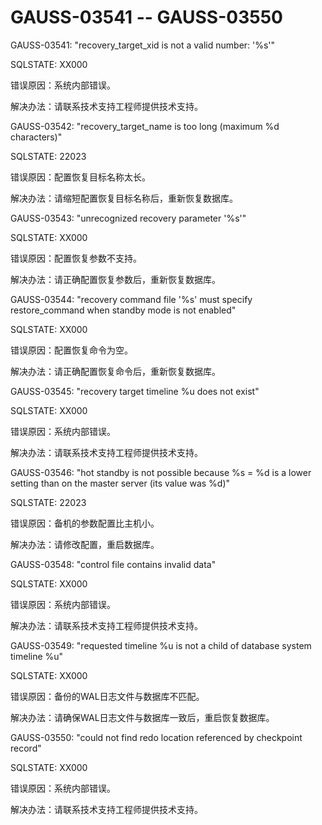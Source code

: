 # GAUSS-03541 -- GAUSS-03550<a name="ZH-CN_TOPIC_0302073296"></a>

GAUSS-03541: "recovery\_target\_xid is not a valid number: '%s'"

SQLSTATE: XX000

错误原因：系统内部错误。

解决办法：请联系技术支持工程师提供技术支持。

GAUSS-03542: "recovery\_target\_name is too long \(maximum %d characters\)"

SQLSTATE: 22023

错误原因：配置恢复目标名称太长。

解决办法：请缩短配置恢复目标名称后，重新恢复数据库。

GAUSS-03543: "unrecognized recovery parameter '%s'"

SQLSTATE: XX000

错误原因：配置恢复参数不支持。

解决办法：请正确配置恢复参数后，重新恢复数据库。

GAUSS-03544: "recovery command file '%s' must specify restore\_command when standby mode is not enabled"

SQLSTATE: XX000

错误原因：配置恢复命令为空。

解决办法：请正确配置恢复命令后，重新恢复数据库。

GAUSS-03545: "recovery target timeline %u does not exist"

SQLSTATE: XX000

错误原因：系统内部错误。

解决办法：请联系技术支持工程师提供技术支持。

GAUSS-03546: "hot standby is not possible because %s = %d is a lower setting than on the master server \(its value was %d\)"

SQLSTATE: 22023

错误原因：备机的参数配置比主机小。

解决办法：请修改配置，重启数据库。

GAUSS-03548: "control file contains invalid data"

SQLSTATE: XX000

错误原因：系统内部错误。

解决办法：请联系技术支持工程师提供技术支持。

GAUSS-03549: "requested timeline %u is not a child of database system timeline %u"

SQLSTATE: XX000

错误原因：备份的WAL日志文件与数据库不匹配。

解决办法：请确保WAL日志文件与数据库一致后，重启恢复数据库。

GAUSS-03550: "could not find redo location referenced by checkpoint record"

SQLSTATE: XX000

错误原因：系统内部错误。

解决办法：请联系技术支持工程师提供技术支持。

